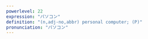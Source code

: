 ```yaml
---
powerlevel: 22
expression: "パソコン"
definition: "(n,adj-no,abbr) personal computer; (P)"
pronunciation: "パソコン"
---
```


